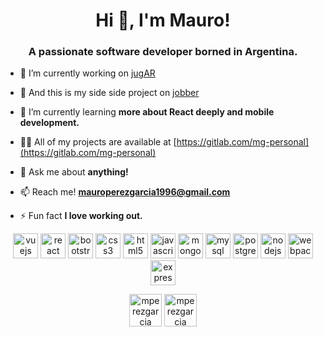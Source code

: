 <h1 align="center">Hi 👋, I'm Mauro!</h1>
<h3 align="center">A passionate software developer borned in Argentina.</h3>

- 🔭 I’m currently working on [jugAR](https://gitlab.com/mg-personal/boilerplates/jugar-app)

- 🔭 And this is my side side project on [jobber](https://gitlab.com/mg-personal/jobber-webapp)

- 🌱 I’m currently learning **more about React deeply and mobile development.**

- 👨‍💻 All of my projects are available at [https://gitlab.com/mg-personal](https://gitlab.com/mg-personal)

- 💬 Ask me about **anything!**

- 📫 Reach me! **mauroperezgarcia1996@gmail.com**

- ⚡ Fun fact **I love working out.**

<p align="center"><img src="https://devicons.github.io/devicon/devicon.git/icons/vuejs/vuejs-original-wordmark.svg" alt="vuejs" width="40" height="40"/> <img src="https://devicons.github.io/devicon/devicon.git/icons/react/react-original-wordmark.svg" alt="react" width="40" height="40"/> <img src="https://devicons.github.io/devicon/devicon.git/icons/bootstrap/bootstrap-plain.svg" alt="bootstrap" width="40" height="40"/> <img src="https://devicons.github.io/devicon/devicon.git/icons/css3/css3-original-wordmark.svg" alt="css3" width="40" height="40"/> <img src="https://devicons.github.io/devicon/devicon.git/icons/html5/html5-original-wordmark.svg" alt="html5" width="40" height="40"/> <img src="https://devicons.github.io/devicon/devicon.git/icons/javascript/javascript-original.svg" alt="javascript" width="40" height="40"/> <img src="https://devicons.github.io/devicon/devicon.git/icons/mongodb/mongodb-original-wordmark.svg" alt="mongodb" width="40" height="40"/> <img src="https://devicons.github.io/devicon/devicon.git/icons/mysql/mysql-original-wordmark.svg" alt="mysql" width="40" height="40"/> <img src="https://devicons.github.io/devicon/devicon.git/icons/postgresql/postgresql-original-wordmark.svg" alt="postgresql" width="40" height="40"/> <img src="https://devicons.github.io/devicon/devicon.git/icons/nodejs/nodejs-original-wordmark.svg" alt="nodejs" width="40" height="40"/> <img src="https://devicons.github.io/devicon/devicon.git/icons/webpack/webpack-original.svg" alt="webpack" width="40" height="40"/> <img src="https://devicons.github.io/devicon/devicon.git/icons/express/express-original-wordmark.svg" alt="express" width="40" height="40"/></p><p align="center"> 
<a href="https://linkedin.com/in/mperezgarcia" target="blank"><img align="center" src="https://cdn.jsdelivr.net/npm/simple-icons@3.0.1/icons/linkedin.svg" alt="mperezgarcia" height="52" width="52" /></a>
 <a href="https://gitlab.com/mauroperezgarcia" target="blank"><img align="center" src="https://cdn.jsdelivr.net/npm/simple-icons@3.0.1/icons/gitlab.svg" alt="mperezgarcia" height="52" width="52" /></a>
</p>
